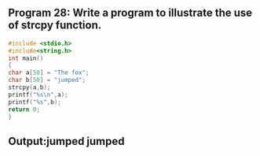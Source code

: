 ## Program 28: Write a program to illustrate the use of strcpy function.
```C
#include <stdio.h>
#include<string.h>
int main()
{
char a[50] = "The fox";
char b[50] = "jumped";
strcpy(a,b);
printf("%s\n",a);
printf("%s",b);
return 0;	
}
```
## Output:jumped jumped

